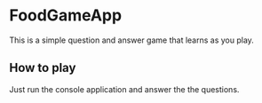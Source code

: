 # FoodGameApp
This is a simple question and answer game that learns as you play.

## How to play
Just run the console application and answer the the questions.
